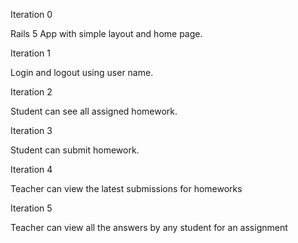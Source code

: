 Iteration 0

Rails 5 App with simple layout and home page.

Iteration 1

Login and logout using user name.

Iteration 2

Student can see all assigned homework.

Iteration 3

Student can submit homework.

Iteration 4

Teacher can view the latest submissions for homeworks

Iteration 5

Teacher can view all the answers by any student for an assignment